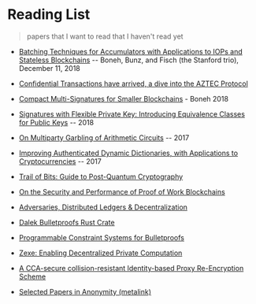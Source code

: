 # Reading List
> papers that I want to read that I haven't read yet

* [Batching Techniques for Accumulators with Applications to IOPs and Stateless Blockchains](https://eprint.iacr.org/2018/1188) -- Boneh, Bunz, and Fisch (the Stanford trio), December 11, 2018

* [Confidential Transactions have arrived, a dive into the AZTEC Protocol](https://medium.com/aztec-protocol/confidential-transactions-have-arrived-a-dive-into-the-aztec-protocol-a1794c00c009)

* [Compact Multi-Signatures for Smaller Blockchains](https://eprint.iacr.org/2018/483.pdf) - Boneh 2018
* [Signatures with Flexible Private Key: Introducing Equivalence Classes for Public Keys](https://eprint.iacr.org/2018/191.pdf) -- 2018
* [On Multiparty Garbling of Arithmetic Circuits](https://eprint.iacr.org/2017/1186.pdf) -- 2017

* [Improving Authenticated Dynamic Dictionaries, with Applications to Cryptocurrencies](https://eprint.iacr.org/2016/994.pdf) -- 2017

* [Trail of Bits: Guide to Post-Quantum Cryptography](https://blog.trailofbits.com/2018/10/22/a-guide-to-post-quantum-cryptography/)

* [On the Security and Performance of Proof of Work Blockchains](https://eprint.iacr.org/2016/555.pdf)

* [Adversaries, Distributed Ledgers & Decentralization](https://fieldnotes.resistant.tech/dags-and-decentralization/)

* [Dalek Bulletproofs Rust Crate](https://doc-internal.dalek.rs/bulletproofs/)
* [Programmable Constraint Systems for Bulletproofs](https://medium.com/interstellar/programmable-constraint-systems-for-bulletproofs-365b9feb92f7)

* [Zexe: Enabling Decentralized Private Computation](https://eprint.iacr.org/2018/962.pdf)

* [A CCA-secure collision-resistant Identity-based Proxy Re-Encryption Scheme](https://eprint.iacr.org/2018/1131.pdf)

* [Selected Papers in Anonymity (metalink)](https://www.freehaven.net/anonbib/)